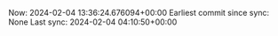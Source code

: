Now: 2024-02-04 13:36:24.676094+00:00 Earliest commit since sync: None Last sync: 2024-02-04 04:10:50+00:00
